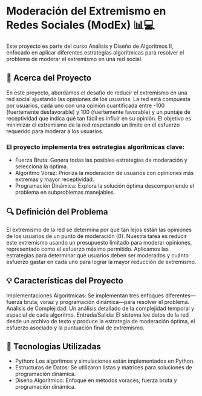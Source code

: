 # Moderación del Extremismo en Redes Sociales (ModEx) 📊💻

Este proyecto es parte del curso Análisis y Diseño de Algoritmos II, enfocado en aplicar diferentes estrategias algorítmicas para resolver el problema de moderar el extremismo en una red social.

## 📖 Acerca del Proyecto
En este proyecto, abordamos el desafío de reducir el extremismo en una red social ajustando las opiniones de los usuarios. La red está compuesta por usuarios, cada uno con una opinión cuantificada entre -100 (fuertemente desfavorable) y 100 (fuertemente favorable) y un puntaje de receptividad que indica qué tan fácil es influir en su opinión. El objetivo es minimizar el extremismo de la red respetando un límite en el esfuerzo requerido para moderar a los usuarios.

### El proyecto implementa tres estrategias algorítmicas clave:

- Fuerza Bruta: Genera todas las posibles estrategias de moderación y selecciona la óptima.
- Algoritmo Voraz: Prioriza la moderación de usuarios con opiniones más extremas y mayor receptividad.
- Programación Dinámica: Explora la solución óptima descomponiendo el problema en subproblemas manejables.
  
## 🔍 Definición del Problema
El extremismo de la red se determina por qué tan lejos están las opiniones de los usuarios de un punto de moderación (0). Nuestra tarea es reducir este extremismo usando un presupuesto limitado para moderar opiniones, representado como el esfuerzo máximo permitido. Aplicamos las estrategias para determinar qué usuarios deben ser moderados y cuánto esfuerzo gastar en cada uno para lograr la mayor reducción de extremismo.

## 💡 Características del Proyecto
Implementaciones Algorítmicas: Se implementan tres enfoques diferentes—fuerza bruta, voraz y programación dinámica—para resolver el problema.
Análisis de Complejidad: Un análisis detallado de la complejidad temporal y espacial de cada algoritmo.
Entrada/Salida: El sistema lee datos de la red desde un archivo de texto y produce la estrategia de moderación óptima, el esfuerzo asociado y la puntuación final de extremismo.

## 🚀 Tecnologías Utilizadas
- Python: Los algoritmos y simulaciones están implementados en Python.
- Estructuras de Datos: Se utilizaron listas y matrices para soluciones de programación dinámica.
- Diseño Algorítmico: Enfoque en métodos voraces, fuerza bruta y programación dinámica.
